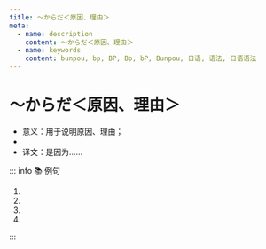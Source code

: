 ```yaml
---
title: ～からだ＜原因、理由＞
meta:
  - name: description
    content: ～からだ＜原因、理由＞
  - name: keywords
    content: bunpou, bp, BP, Bp, bP, Bunpou, 日语, 语法, 日语语法
---
```


# ～からだ＜原因、理由＞

* 意义：用于说明原因、理由；
* <grammer-content sentence="接续：**简体句子** + からだ。书面语中一般用**「～からである」**；" />
* 译文：是因为……

::: info :books: 例句

1. <grammer-content id='1-10-13-0' sentence="しかし、[日本/にほん]では[音/おと]を[立て/たて]て[食べ/たべ]てもいい。その[音/お]とには「おいしい」の[意味/いみ]がある**からである**。" trans="但是，在日本可以发出声音吃，因为那个声音有”好吃“的意思。" />
2. <grammer-content id='1-10-13-1' sentence="[日曜日/にちようび]はどこへも[行/い]きません。ゆっくり[休み/やすみ]たい**からです**。" trans="周日哪儿都不想去。因为我要好好休息下。" />
3. <grammer-content id='1-10-13-2' sentence="[私/わたし]たちがこのように[交流/こうりゅう]できるのは、[言語/げんご]がある**からである**。" trans="我们之所以可以交流，是因为有语言。" />
4. <grammer-content id='1-10-13-3' sentence="A: どうして[答え/こたえ]なかったんですか。" trans="为什么不回答呢？" />
   <grammer-content id='1-10-13-4' sentence="B: [相手/あいて]の[質問/しつもん]がわからなかった**からです**。" trans="因为我没理解对方的问题。" />

:::
